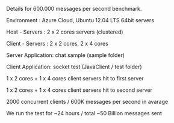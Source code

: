 Details for 600.000 messages per second benchmark.


Environment : Azure Cloud, Ubuntu 12.04 LTS 64bit servers

Host - Servers : 2 x 2 cores servers (clustered)

Client - Servers : 2 x 2 cores, 2 x 4 cores

Server Application: chat sample (sample folder)

Client Application: socket test (JavaClient / test folder)

1 x 2 cores + 1 x 4 cores client servers hit to first server

1 x 2 cores + 1 x 4 cores client servers hit to second server


2000 concurrent clients / 600K messages per second in avarage


We run the test for ~24 hours / total ~50 Billion messages sent



